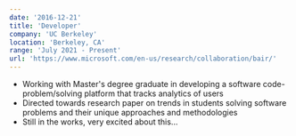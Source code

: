 ```yaml
---
date: '2016-12-21'
title: 'Developer'
company: 'UC Berkeley'
location: 'Berkeley, CA'
range: 'July 2021 - Present'
url: 'https://www.microsoft.com/en-us/research/collaboration/bair/'
---
```


- Working with Master's degree graduate in developing a software code-problem/solving platform that tracks analytics of users
- Directed towards research paper on trends in students solving software problems and their unique approaches and methodologies
- Still in the works, very excited about this...